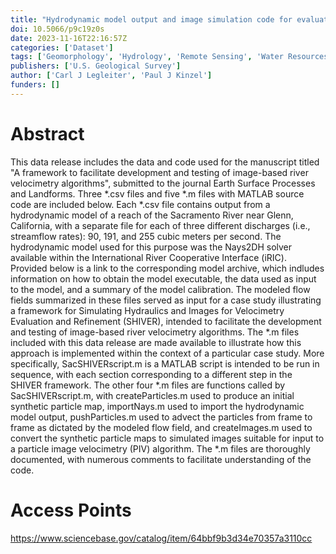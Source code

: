 ```yaml
---
title: "Hydrodynamic model output and image simulation code for evaluating image-based river velocimetry from a case study on the Sacramento River near Glenn, California"
doi: 10.5066/p9c19z0s
date: 2023-11-16T22:16:57Z
categories: ['Dataset']
tags: ['Geomorphology', 'Hydrology', 'Remote Sensing', 'Water Resources']
publishers: ['U.S. Geological Survey']
author: ['Carl J Legleiter', 'Paul J Kinzel']
funders: []
---
```


# Abstract
This data release includes the data and code used for the manuscript titled "A framework to facilitate development and testing of image-based river velocimetry algorithms", submitted to the journal Earth Surface Processes and Landforms. Three *.csv files and five *.m files with MATLAB source code are included below. Each *.csv file contains output from a hydrodynamic model of a reach of the Sacramento River near Glenn, California, with a separate file for each of three different discharges (i.e., streamflow rates): 90, 191, and 255 cubic meters per second. The hydrodynamic model used for this purpose was the Nays2DH solver available within the International River Cooperative Interface (iRIC). Provided below is a link to the corresponding model archive, which indludes information on how to obtain the model executable, the data used as input to the model, and a summary of the model calibration. The modeled flow fields summarized in these files served as input for a case study illustrating a framework for Simulating Hydraulics and Images for Velocimetry Evaluation and Refinement (SHIVER), intended to facilitate the development and testing of image-based river velocimetry algorithms. The *.m files included with this data release are made available to illustrate how this approach is implemented within the context of a particular case study. More specifically, SacSHIVERscript.m is a MATLAB script is intended to be run in sequence, with each section corresponding to a different step in the SHIVER framework. The other four *.m files are functions called by SacSHIVERscript.m, with createParticles.m used to produce an initial synthetic particle map, importNays.m used to import the hydrodynamic model output, pushParticles.m used to advect the particles from frame to frame as dictated by the modeled flow field, and createImages.m used to convert the synthetic particle maps to simulated images suitable for input to a particle image velocimetry (PIV) algorithm. The *.m files are thoroughly documented, with numerous comments to facilitate understanding of the code.

# Access Points
https://www.sciencebase.gov/catalog/item/64bbf9b3d34e70357a3110cc
